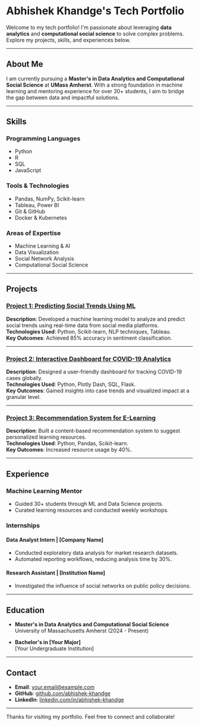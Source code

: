 # Abhishek Khandge's Tech Portfolio

Welcome to my tech portfolio! I'm passionate about leveraging **data analytics** and **computational social science** to solve complex problems. Explore my projects, skills, and experiences below.

---

## About Me

I am currently pursuing a **Master's in Data Analytics and Computational Social Science** at **UMass Amherst**. With a strong foundation in machine learning and mentoring experience for over 30+ students, I aim to bridge the gap between data and impactful solutions.

---

## Skills

### Programming Languages
- Python
- R
- SQL
- JavaScript

### Tools & Technologies
- Pandas, NumPy, Scikit-learn
- Tableau, Power BI
- Git & GitHub
- Docker & Kubernetes

### Areas of Expertise
- Machine Learning & AI
- Data Visualization
- Social Network Analysis
- Computational Social Science

---

## Projects

### [Project 1: Predicting Social Trends Using ML](#)
**Description**: Developed a machine learning model to analyze and predict social trends using real-time data from social media platforms.  
**Technologies Used**: Python, Scikit-learn, NLP techniques, Tableau.  
**Key Outcomes**: Achieved 85% accuracy in sentiment classification.

---

### [Project 2: Interactive Dashboard for COVID-19 Analytics](#)
**Description**: Designed a user-friendly dashboard for tracking COVID-19 cases globally.  
**Technologies Used**: Python, Plotly Dash, SQL, Flask.  
**Key Outcomes**: Gained insights into case trends and visualized impact at a granular level.

---

### [Project 3: Recommendation System for E-Learning](#)
**Description**: Built a content-based recommendation system to suggest personalized learning resources.  
**Technologies Used**: Python, Pandas, Scikit-learn.  
**Key Outcomes**: Increased resource usage by 40%.

---

## Experience

### Machine Learning Mentor
- Guided 30+ students through ML and Data Science projects.
- Curated learning resources and conducted weekly workshops.

### Internships
#### Data Analyst Intern | [Company Name]  
- Conducted exploratory data analysis for market research datasets.  
- Automated reporting workflows, reducing analysis time by 30%.

#### Research Assistant | [Institution Name]  
- Investigated the influence of social networks on public policy decisions.

---

## Education

- **Master's in Data Analytics and Computational Social Science**  
  University of Massachusetts Amherst (2024 - Present)  

- **Bachelor's in [Your Major]**  
  [Your Undergraduate Institution]  

---

## Contact

- **Email**: [your.email@example.com](mailto:your.email@example.com)
- **GitHub**: [github.com/abhishek-khandge](https://github.com/abhishek-khandge)
- **LinkedIn**: [linkedin.com/in/abhishek-khandge](https://linkedin.com/in/abhishek-khandge)

---

Thanks for visiting my portfolio. Feel free to connect and collaborate!
